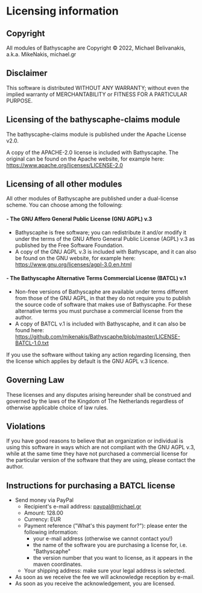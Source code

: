 # Licensing information

## Copyright

All modules of Bathyscaphe are Copyright © 2022, Michael Belivanakis, a.k.a. MikeNakis, michael.gr

## Disclaimer

This software is distributed WITHOUT ANY WARRANTY; without even the implied warranty of
MERCHANTABILITY or FITNESS FOR A PARTICULAR PURPOSE. 

## Licensing of the bathyscaphe-claims module

The bathyscaphe-claims module is published under the Apache License v2.0. 

A copy of the APACHE-2.0 license is included with Bathyscaphe. The original can be found on the Apache website, for example here: https://www.apache.org/licenses/LICENSE-2.0
                                
## Licensing of all other modules

All other modules of Bathyscaphe are published under a dual-license scheme. You can choose among the following:

####  - The GNU Affero General Public License (GNU AGPL) v.3

  - Bathyscaphe is free software; you can redistribute it and/or modify it under the terms of the GNU Affero General Public License (AGPL) v.3 as published by the Free Software Foundation.
  - A copy of the GNU AGPL v.3 is included with Bathyscape, and it can also be found on the GNU website, for example here: https://www.gnu.org/licenses/agpl-3.0.en.html


####  - The Bathyscaphe Alternative Terms Commercial License (BATCL) v.1

  - Non-free versions of Bathyscaphe are available under terms different from those of the GNU AGPL, in that they do not require you to publish the source code of software that makes use of Bathyscaphe. For these alternative terms you must purchase a commercial license from the author.
  - A copy of BATCL v.1 is included with Bathyscaphe, and it can also be found here: https://github.com/mikenakis/Bathyscaphe/blob/master/LICENSE-BATCL-1.0.txt

If you use the software without taking any action regarding licensing, then the license which applies by default is the GNU AGPL v.3 licence.

## Governing Law

These licenses and any disputes arising hereunder shall be construed and governed by the laws of the Kingdom of The Netherlands regardless of otherwise applicable choice of law rules.

## Violations    

If you have good reasons to believe that an organization or individual is using this software in ways which are not compliant with the GNU AGPL v.3, while at the same time they have not purchased a commercial license for the particular version of the software that they are using, please contact the author.

## Instructions for purchasing a BATCL license

- Send money via PayPal
  - Recipient's e-mail address: paypal@michael.gr
  - Amount: 128.00
  - Currency: EUR
  - Payment reference ("What's this payment for?"): please enter the following information:
    - your e-mail address (otherwise we cannot contact you!)
    - the name of the software you are purchasing a license for, i.e. "Bathyscaphe"
    - the version number that you want to license, as it appears in the maven coordinates.
  - Your shipping address: make sure your legal address is selected.
- As soon as we receive the fee we will acknowledge reception by e-mail.
- As soon as you receive the acknowledgement, you are licensed.
